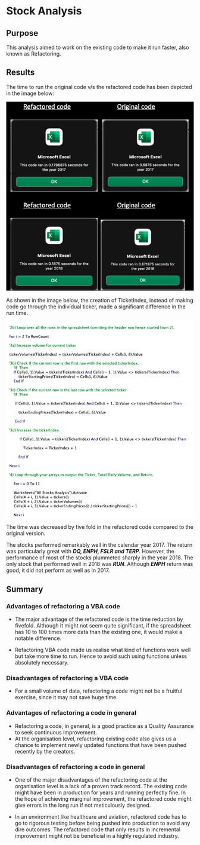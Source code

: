 # **Stock Analysis**

## **Purpose**
This analysis aimed to work on the existing code to make it run faster, also known as Refactoring.

## **Results**

The time to run the original code v/s the refactored code has been depicted in the image below:

![Refactored vs Original code](https://github.com/jaykansara2019/stock-analysis/blob/531536d787a1169cf73592ccb696ba43a3e89bee/Refactored%20vs%20Original%20code.png)

As shown in the image below, the creation of TicketIndex, instead of making code go through the individual ticker, made a significant difference in the run time.

![Refactored code](https://github.com/jaykansara2019/stock-analysis/blob/531536d787a1169cf73592ccb696ba43a3e89bee/Refactored%20code.png)

The time was decreased by five fold in the refactored code compared to the original version.

The stocks performed remarkably well in the calendar year 2017. The return was particularly great with ***DQ, ENPH, FSLR and TERP***. However, the performance of most of the stocks plummeted sharply in the year 2018. The only stock that performed well in 2018 was ***RUN***. Although ***ENPH*** return was good, it did not perform as well as in 2017.


## **Summary**
### **Advantages of refactoring a VBA code**
- The major advantage of the refactored code is the time reduction by fivefold. Although it might not seem quite significant, if the spreadsheet has 10 to 100 times more data than the existing one, it would make a notable difference.

- Refactoring VBA code made us realise what kind of functions work well but take more time to run. Hence to avoid such using functions unless absolutely necessary.

### **Disadvantages of refactoring a VBA code**
- For a small volume of data, refactoring a code might not be a fruitful exercise, since it may not save huge time.

### **Advantages of refactoring a code in general**
- Refactoring a code, in general, is a good practice as a Quality Assurance to seek continuous improvement.
- At the organisation level, refactoring existing code also gives us a chance to implement newly updated functions that have been pushed recently by the creators.

### **Disadvantages of refactoring a code in general**
- One of the major disadvantages of the refactoring code at the organisation level is a lack of a proven track record. The existing code might have been in production for years and running perfectly fine. In the hope of achieving marginal improvement, the refactored code might give errors in the long run if not meticulously designed.

- In an environment like healthcare and aviation, refactored code has to go to rigorous testing before being pushed into production to avoid any dire outcomes. The refactored code that only results in incremental improvement might not be beneficial in a highly regulated industry.
